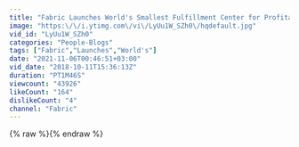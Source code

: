 ```yaml
---
title: "Fabric Launches World's Smallest Fulfillment Center for Profitable 1-Hour Deliveries"
image: "https:\/\/i.ytimg.com\/vi\/LyUu1W_SZh0\/hqdefault.jpg"
vid_id: "LyUu1W_SZh0"
categories: "People-Blogs"
tags: ["Fabric","Launches","World's"]
date: "2021-11-06T00:46:51+03:00"
vid_date: "2018-10-11T15:36:13Z"
duration: "PT1M46S"
viewcount: "43926"
likeCount: "164"
dislikeCount: "4"
channel: "Fabric"
---
```

{% raw %}{% endraw %}
